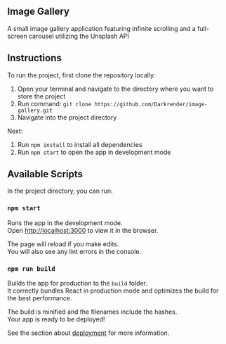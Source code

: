 ## Image Gallery
A small image gallery application featuring infinite scrolling and a full-screen carousel utilizing the Unsplash API

## Instructions

To run the project, first clone the repository locally:
1. Open your terminal and navigate to the directory where you want to store the project
2. Run command: `git clone https://github.com/Darkrender/image-gallery.git`
3. Navigate into the project directory

Next:
1. Run `npm install` to install all dependencies
2. Run `npm start` to open the app in development mode

## Available Scripts

In the project directory, you can run:

### `npm start`

Runs the app in the development mode.<br />
Open [http://localhost:3000](http://localhost:3000) to view it in the browser.

The page will reload if you make edits.<br />
You will also see any lint errors in the console.

### `npm run build`

Builds the app for production to the `build` folder.<br />
It correctly bundles React in production mode and optimizes the build for the best performance.

The build is minified and the filenames include the hashes.<br />
Your app is ready to be deployed!

See the section about [deployment](https://facebook.github.io/create-react-app/docs/deployment) for more information.
